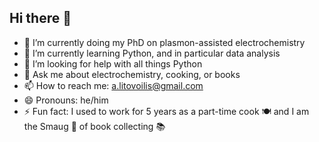 ## Hi there 👋

- 🔭 I’m currently doing my PhD on plasmon-assisted electrochemistry
- 🌱 I’m currently learning Python, and in particular data analysis
- 🤔 I’m looking for help with all things Python
- 💬 Ask me about electrochemistry, cooking, or books
- 📫 How to reach me: a.litovoilis@gmail.com
- 😄 Pronouns: he/him
- ⚡ Fun fact: I used to work for 5 years as a part-time cook 🍽 and I am the Smaug 🐉 of book collecting 📚
